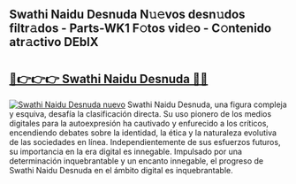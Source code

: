 ## Swathi Naidu Desnuda N𝚞𝚎vos desn𝚞dos filtr𝚊dos - Parts-WK1 F𝚘tos vid𝚎o - C𝚘ntenido atr𝚊ctivo DEblX

# <h2><a href="http://mb64dka.tromn.icu/?c=Swathi+Naidu+Desnuda">🔗👉👉👉 Swathi Naidu Desnuda 🔗🔗</a></h2>

[![Swathi Naidu Desnuda nuevo](https://i.imgur.com/pEAQMta.gif)](http://mb64dka.tromn.icu/?c=Swathi+Naidu+Desnuda)
Swathi Naidu Desnuda, una figura compleja y esquiva, desafía la clasificación directa. Su uso pionero de los medios digitales para la autoexpresión ha cautivado y enfurecido a los críticos, encendiendo debates sobre la identidad, la ética y la naturaleza evolutiva de las sociedades en línea. Independientemente de sus esfuerzos futuros, su importancia en la era digital es innegable. Impulsado por una determinación inquebrantable y un encanto innegable, el progreso de Swathi Naidu Desnuda en el ámbito digital es inquebrantable.
